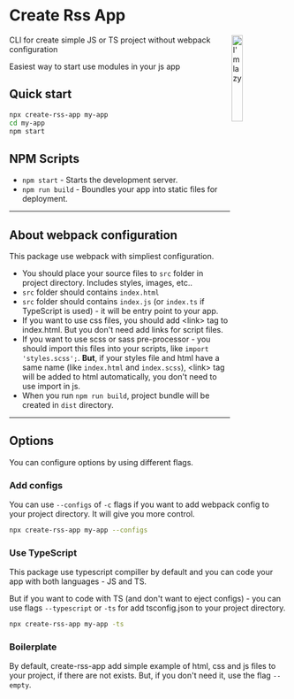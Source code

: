 # Create Rss App

<img alt="I'm lazy" align="right" src="https://user-images.githubusercontent.com/57856125/125196023-e912e700-e260-11eb-9190-459a60a17aad.png" width="20%" />

CLI for create simple JS or TS project without webpack configuration

Easiest way to start use modules in your js app

## Quick start
```sh
npx create-rss-app my-app
cd my-app
npm start
```

## NPM Scripts
+ `npm start` - Starts the development server.
+ `npm run build` - Boundles your app into static files for deployment.
--------------

## About webpack configuration
This package use webpack with simpliest configuration.
+ You should place your source files to `src` folder in project directory. Includes styles, images, etc..
+ `src` folder should contains `index.html`
+ `src` folder should contains `index.js` (or `index.ts` if TypeScript is used) - it will be entry point to your app.
+ If you want to use css files, you should add &lt;link> tag to index.html. But you don't need add links for script files.
+ If you want to use scss or sass pre-processor - you should import this files into your scripts, like `import 'styles.scss';`. **But**, if your styles file and html have a same name (like `index.html` and `index.scss`), &lt;link> tag will be added to html automatically, you don't need to use import in js.
+ When you run `npm run build`, project bundle will be created in `dist` directory.
--------------

## Options 
You can configure options by using different flags.

### Add configs
You can use `--configs` of `-c` flags if you want to add webpack config to your project directory. It will give you more control.
```sh
npx create-rss-app my-app --configs
```

### Use TypeScript
This package use typescript compiller by default and you can code your app with both languages - JS and TS.

But if you want to code with TS (and don't want to eject configs) - you can use flags `--typescript` or `-ts` for add tsconfig.json to your project directory.
```sh
npx create-rss-app my-app -ts
```
### Boilerplate
By default, create-rss-app add simple example of html, css and js files to your project, if there are not exists. But, if you don't need it, use the flag `--empty`.
